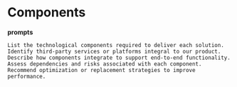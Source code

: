 # Components

**prompts**

`List the technological components required to deliver each solution.`
`Identify third-party services or platforms integral to our product.`
`Describe how components integrate to support end-to-end functionality.`
`Assess dependencies and risks associated with each component.`
`Recommend optimization or replacement strategies to improve performance.`
